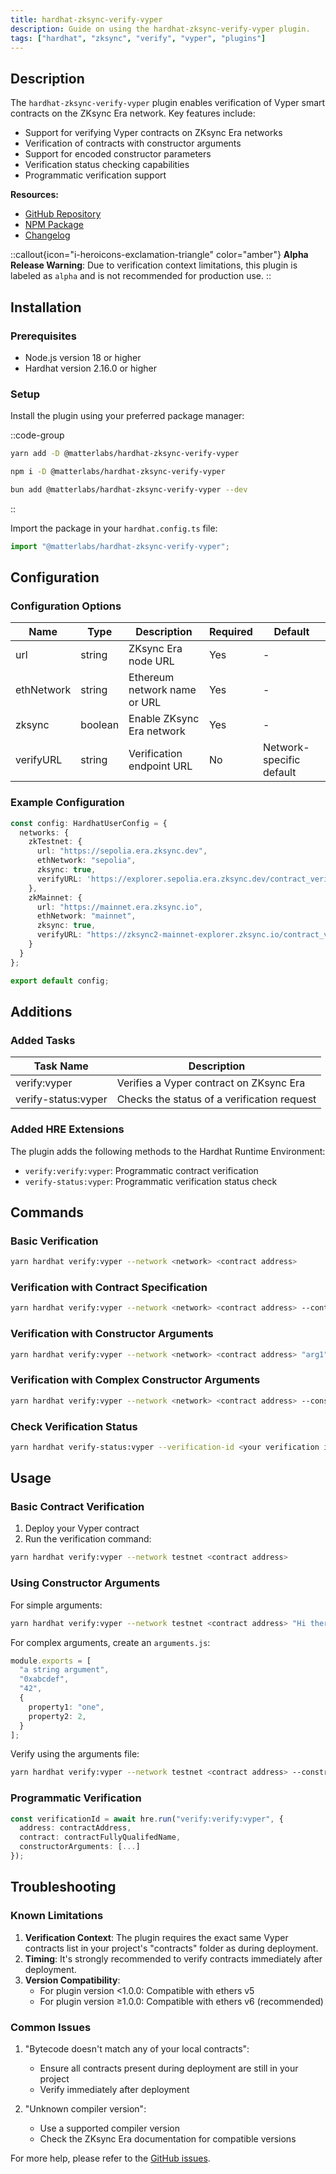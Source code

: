 ```yaml
---
title: hardhat-zksync-verify-vyper
description: Guide on using the hardhat-zksync-verify-vyper plugin.
tags: ["hardhat", "zksync", "verify", "vyper", "plugins"]
---
```


## Description

The `hardhat-zksync-verify-vyper` plugin enables verification of Vyper smart contracts on the ZKsync Era network. Key features include:

- Support for verifying Vyper contracts on ZKsync Era networks
- Verification of contracts with constructor arguments
- Support for encoded constructor parameters
- Verification status checking capabilities
- Programmatic verification support

**Resources:**

- [GitHub Repository](%%zk_git_repo_hardhat-zksync%%)
- [NPM Package](https://www.npmjs.com/package/@matterlabs/hardhat-zksync-verify-vyper)
- [Changelog](%%zk_git_repo_hardhat-zksync%%/blob/main/packages/hardhat-zksync-verify-vyper/CHANGELOG.md)

::callout{icon="i-heroicons-exclamation-triangle" color="amber"}
**Alpha Release Warning**: Due to verification context limitations, this plugin is labeled as `alpha` and is not recommended for production use.
::

## Installation

### Prerequisites

- Node.js version 18 or higher
- Hardhat version 2.16.0 or higher

### Setup

Install the plugin using your preferred package manager:

::code-group

```bash [yarn]
yarn add -D @matterlabs/hardhat-zksync-verify-vyper
```

```bash [npm]
npm i -D @matterlabs/hardhat-zksync-verify-vyper
```

```bash [bun]
bun add @matterlabs/hardhat-zksync-verify-vyper --dev
```

::

Import the package in your `hardhat.config.ts` file:

```typescript
import "@matterlabs/hardhat-zksync-verify-vyper";
```

## Configuration

### Configuration Options

| Name | Type | Description | Required | Default |
|------|------|-------------|----------|---------|
| url | string | ZKsync Era node URL | Yes | - |
| ethNetwork | string | Ethereum network name or URL | Yes | - |
| zksync | boolean | Enable ZKsync Era network | Yes | - |
| verifyURL | string | Verification endpoint URL | No | Network-specific default |

### Example Configuration

```typescript
const config: HardhatUserConfig = {
  networks: {
    zkTestnet: {
      url: "https://sepolia.era.zksync.dev",
      ethNetwork: "sepolia",
      zksync: true,
      verifyURL: 'https://explorer.sepolia.era.zksync.dev/contract_verification'
    },
    zkMainnet: {
      url: "https://mainnet.era.zksync.io",
      ethNetwork: "mainnet",
      zksync: true,
      verifyURL: "https://zksync2-mainnet-explorer.zksync.io/contract_verification"
    }
  }
};

export default config;
```

## Additions

### Added Tasks

| Task Name | Description |
|-----------|-------------|
| verify:vyper | Verifies a Vyper contract on ZKsync Era |
| verify-status:vyper | Checks the status of a verification request |

### Added HRE Extensions

The plugin adds the following methods to the Hardhat Runtime Environment:

- `verify:verify:vyper`: Programmatic contract verification
- `verify-status:vyper`: Programmatic verification status check

## Commands

### Basic Verification

```bash
yarn hardhat verify:vyper --network <network> <contract address>
```

### Verification with Contract Specification

```bash
yarn hardhat verify:vyper --network <network> <contract address> --contract <fully qualified name>
```

### Verification with Constructor Arguments

```bash
yarn hardhat verify:vyper --network <network> <contract address> "arg1" "arg2"
```

### Verification with Complex Constructor Arguments

```bash
yarn hardhat verify:vyper --network <network> <contract address> --constructor-args arguments.js
```

### Check Verification Status

```bash
yarn hardhat verify-status:vyper --verification-id <your verification id>
```

## Usage

### Basic Contract Verification

1. Deploy your Vyper contract
2. Run the verification command:

```bash
yarn hardhat verify:vyper --network testnet <contract address>
```

### Using Constructor Arguments

For simple arguments:

```bash
yarn hardhat verify:vyper --network testnet <contract address> "Hi there!"
```

For complex arguments, create an `arguments.js`:

```typescript
module.exports = [
  "a string argument",
  "0xabcdef",
  "42",
  {
    property1: "one",
    property2: 2,
  }
];
```

Verify using the arguments file:

```bash
yarn hardhat verify:vyper --network testnet <contract address> --constructor-args arguments.js
```

### Programmatic Verification

```typescript
const verificationId = await hre.run("verify:verify:vyper", {
  address: contractAddress,
  contract: contractFullyQualifedName,
  constructorArguments: [...]
});
```

## Troubleshooting

### Known Limitations

1. **Verification Context**: The plugin requires the exact same Vyper contracts list in your project's "contracts" folder as during deployment.
2. **Timing**: It's strongly recommended to verify contracts immediately after deployment.
3. **Version Compatibility**:
   - For plugin version <1.0.0: Compatible with ethers v5
   - For plugin version ≥1.0.0: Compatible with ethers v6 (recommended)

### Common Issues

1. "Bytecode doesn't match any of your local contracts":
   - Ensure all contracts present during deployment are still in your project
   - Verify immediately after deployment

2. "Unknown compiler version":
   - Use a supported compiler version
   - Check the ZKsync Era documentation for compatible versions

For more help, please refer to the [GitHub issues](https://github.com/matter-labs/hardhat-zksync/issues).
